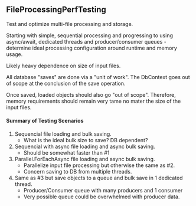 ## FileProcessingPerfTesting
Test and optimize multi-file processing and storage.

Starting with simple, sequential processing and progressing to using
async/await, dedicated threads and producer/consumer queues - determine
ideal processing configuration around runtime and memory usage.

Likely heavy dependence on size of input files.

All database "saves" are done via a "unit of work". The DbContext
goes out of scope at the conclusion of the save operation. 

Once saved, loaded objects should also go "out of scope". Therefore, memory
requirements should remain very tame no mater the size of the input files.

#### Summary of Testing Scenarios
1. Sequencial file loading and bulk saving.
   - What is the ideal bulk size to save? DB dependent?
2. Sequencial with async file loading and async bulk saving.
   - Should be somewhat faster than #1 
3. Parallel.ForEachAsync file loading and async bulk saving.
   - Parallelize input file processing but otherwise the same as #2.
   - Concern saving to DB from multiple threads.
4. Same as #3 but save objects to a queue and bulk save in 1 dedicated thread.
   - Producer/Consumer queue with many producers and 1 consumer
   - Very possible queue could be overwhelmed with producer data.

